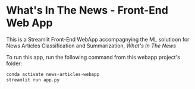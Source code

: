 # What's In The News - Front-End Web App

This is a Streamlit Front-End WebApp accompagnying the ML solutioon for News Articles Classification and Summarization, *What's In The News*

To run this app, run the following command from this webapp project's folder:

```bash
conda activate news-articles-webapp
streamlit run app.py
```
